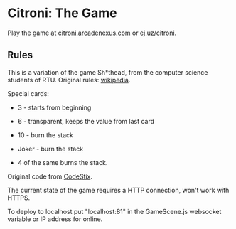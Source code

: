 # Citroni: The Game

Play the game at [citroni.arcadenexus.com](http://citroni.arcadenexus.com/) or [ej.uz/citroni](http://ej.uz/citroni).

## Rules
This is a variation of the game Sh*thead, from the computer science students of RTU. Original rules:  [wikipedia](https://en.wikipedia.org/wiki/Shithead_(card_game)).

Special cards:

* 3 - starts from beginning

* 6 - transparent, keeps the value from last card

* 10 - burn the stack

* Joker - burn the stack

* 4 of the same burns the stack.

Original code from [CodeStix](https://github.com/CodeStix/shithead-the-game).

The current state of the game requires a HTTP connection, won't work with HTTPS.

To deploy to localhost put "localhost:81" in the GameScene.js websocket variable or IP address for online.